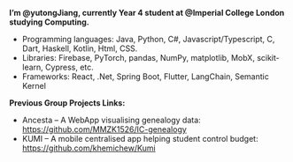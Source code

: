 __I’m @yutongJiang, currently Year 4 student at @Imperial College London studying Computing.__

- Programming languages: Java, Python, C#, Javascript/Typescript, C, Dart, Haskell, Kotlin, Html, CSS.
- Libraries: Firebase, PyTorch, pandas, NumPy, matplotlib, MobX, scikit-learn, Cypress, etc.
- Frameworks: React, .Net, Spring Boot, Flutter, LangChain, Semantic Kernel

__Previous Group Projects Links:__
- Ancesta – A WebApp visualising genealogy data: https://github.com/MMZK1526/IC-genealogy
- KUMI – A mobile centralised app helping student control budget: https://github.com/khemichew/Kumi
  


<!---
yutongJiang/yutongJiang is a ✨ special ✨ repository because its `README.md` (this file) appears on your GitHub profile.
You can click the Preview link to take a look at your changes.
--->
